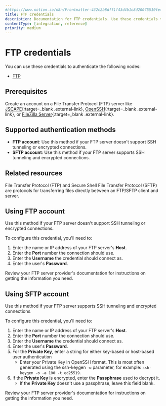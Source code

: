```yaml
---
#https://www.notion.so/n8n/Frontmatter-432c2b8dff1f43d4b1c8d20075510fe4
title: FTP credentials
description: Documentation for FTP credentials. Use these credentials to authenticate FTP in n8n, a workflow automation platform.
contentType: [integration, reference]
priority: medium
---
```


# FTP credentials

You can use these credentials to authenticate the following nodes:

- [FTP](/integrations/builtin/core-nodes/n8n-nodes-base.ftp.md)

## Prerequisites

Create an account on a File Transfer Protocol (FTP) server like [JSCAPE](https://mft.jscape.com/lp/ftp-server){:target=_blank .external-link}, [OpenSSH](http://www.openssh.com/){:target=_blank .external-link}, or [FileZilla Server](https://filezilla-project.org/){:target=_blank .external-link}.

## Supported authentication methods

- **FTP account**: Use this method if your FTP server doesn't support SSH tunneling or encrypted connections.
- **SFTP account**: Use this method if your FTP server supports SSH tunneling and encrypted connections.

## Related resources

File Transfer Protocol (FTP) and Secure Shell File Transfer Protocol (SFTP) are protocols for transferring files directly between an FTP/SFTP client and server.

## Using FTP account

Use this method if your FTP server doesn't support SSH tunneling or encrypted connections.

To configure this credential, you'll need to:

1. Enter the name or IP address of your FTP server's **Host**.
2. Enter the **Port** number the connection should use.
3. Enter the **Username** the credential should connect as.
4. Enter the user's **Password**.

Review your FTP server provider's documentation for instructions on getting the information you need.

## Using SFTP account

Use this method if your FTP server supports SSH tunneling and encrypted connections.

To configure this credential, you'll need to:

1. Enter the name or IP address of your FTP server's **Host**.
2. Enter the **Port** number the connection should use.
3. Enter the **Username** the credential should connect as.
4. Enter the user's **Password**.
5. For the **Private Key**, enter a string for either key-based or host-based user authentication
    - Enter your Private Key in OpenSSH format. This is most often generated using the ssh-keygen `-o` parameter, for example: `ssh-keygen -o -a 100 -t ed25519`.
6. If the **Private Key** is encrypted, enter the **Passphrase** used to decrypt it.
    - If the **Private Key** doesn't use a passphrase, leave this field blank.

Review your FTP server provider's documentation for instructions on getting the information you need.
